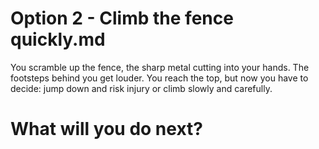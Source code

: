# Option 2 - Climb the fence quickly.md
You scramble up the fence, the sharp metal cutting into your hands. The footsteps behind you get louder. You reach the top, but now you have to decide: jump down and risk injury or climb slowly and carefully.


# What will you do next?
